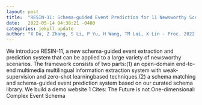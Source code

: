 ```yaml
---
layout: post
title:  "RESIN-11: Schema-guided Event Prediction for 11 Newsworthy Scenarios"
date:   2022-05-14 04:38:21 -0400
categories: jekyll update
author: "X Du, Z Zhang, S Li, P Yu, H Wang, TM Lai, X Lin - Proc. 2022 Annual , 2022"
---
```

We introduce RESIN-11, a new schema-guided event extraction and prediction system that can be applied to a large variety of newsworthy scenarios. The framework consists of two parts:(1) an open-domain end-to-end multimedia multilingual information extraction system with weak-supervision and zero-shot learningbased techniques.(2) a schema matching and schema-guided event prediction system based on our curated schema library. We build a demo website 1 Cites: The Future is not One-dimensional: Complex Event Schema